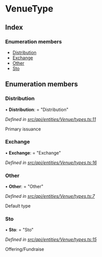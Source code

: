 # VenueType

## Index

### Enumeration members

* [Distribution](venuetype.md#distribution)
* [Exchange](venuetype.md#exchange)
* [Other](venuetype.md#other)
* [Sto](venuetype.md#sto)

## Enumeration members

### Distribution

• **Distribution**: = "Distribution"

_Defined in_ [_src/api/entities/Venue/types.ts:11_](https://github.com/PolymathNetwork/polymesh-sdk/blob/959efb76/src/api/entities/Venue/types.ts#L11)

Primary issuance

### Exchange

• **Exchange**: = "Exchange"

_Defined in_ [_src/api/entities/Venue/types.ts:16_](https://github.com/PolymathNetwork/polymesh-sdk/blob/959efb76/src/api/entities/Venue/types.ts#L16)

### Other

• **Other**: = "Other"

_Defined in_ [_src/api/entities/Venue/types.ts:7_](https://github.com/PolymathNetwork/polymesh-sdk/blob/959efb76/src/api/entities/Venue/types.ts#L7)

Default type

### Sto

• **Sto**: = "Sto"

_Defined in_ [_src/api/entities/Venue/types.ts:15_](https://github.com/PolymathNetwork/polymesh-sdk/blob/959efb76/src/api/entities/Venue/types.ts#L15)

Offering/Fundraise

